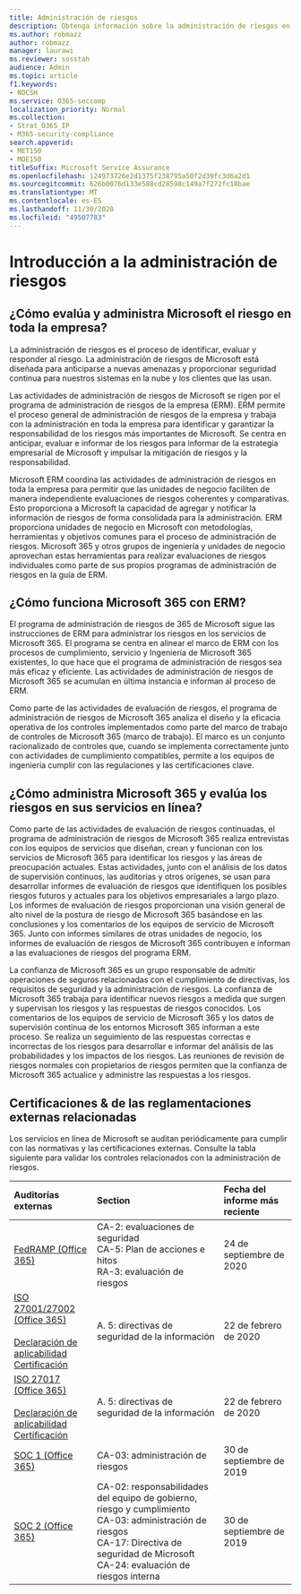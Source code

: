 ```yaml
---
title: Administración de riesgos
description: Obtenga información sobre la administración de riesgos en Microsoft 365
ms.author: robmazz
author: robmazz
manager: laurawi
ms.reviewer: sosstah
audience: Admin
ms.topic: article
f1.keywords:
- NOCSH
ms.service: O365-seccomp
localization_priority: Normal
ms.collection:
- Strat_O365_IP
- M365-security-compliance
search.appverid:
- MET150
- MOE150
titleSuffix: Microsoft Service Assurance
ms.openlocfilehash: 124973726e2d1375f238795a50f2d39fc3d6a2d1
ms.sourcegitcommit: 626b0076d133e588cd28598c149a7f272fc18bae
ms.translationtype: MT
ms.contentlocale: es-ES
ms.lasthandoff: 11/30/2020
ms.locfileid: "49507783"
---
```

# <a name="risk-management-overview"></a>Introducción a la administración de riesgos

## <a name="how-does-microsoft-assess-and-manage-risk-across-the-enterprise"></a>¿Cómo evalúa y administra Microsoft el riesgo en toda la empresa?

La administración de riesgos es el proceso de identificar, evaluar y responder al riesgo. La administración de riesgos de Microsoft está diseñada para anticiparse a nuevas amenazas y proporcionar seguridad continua para nuestros sistemas en la nube y los clientes que las usan.

Las actividades de administración de riesgos de Microsoft se rigen por el programa de administración de riesgos de la empresa (ERM). ERM permite el proceso general de administración de riesgos de la empresa y trabaja con la administración en toda la empresa para identificar y garantizar la responsabilidad de los riesgos más importantes de Microsoft. Se centra en anticipar, evaluar e informar de los riesgos para informar de la estrategia empresarial de Microsoft y impulsar la mitigación de riesgos y la responsabilidad.

Microsoft ERM coordina las actividades de administración de riesgos en toda la empresa para permitir que las unidades de negocio faciliten de manera independiente evaluaciones de riesgos coherentes y comparativas. Esto proporciona a Microsoft la capacidad de agregar y notificar la información de riesgos de forma consolidada para la administración. ERM proporciona unidades de negocio en Microsoft con metodologías, herramientas y objetivos comunes para el proceso de administración de riesgos. Microsoft 365 y otros grupos de ingeniería y unidades de negocio aprovechan estas herramientas para realizar evaluaciones de riesgos individuales como parte de sus propios programas de administración de riesgos en la guía de ERM.

## <a name="how-does-microsoft-365-work-with-erm"></a>¿Cómo funciona Microsoft 365 con ERM?

El programa de administración de riesgos de 365 de Microsoft sigue las instrucciones de ERM para administrar los riesgos en los servicios de Microsoft 365. El programa se centra en alinear el marco de ERM con los procesos de cumplimiento, servicio y Ingeniería de Microsoft 365 existentes, lo que hace que el programa de administración de riesgos sea más eficaz y eficiente. Las actividades de administración de riesgos de Microsoft 365 se acumulan en última instancia e informan al proceso de ERM.

Como parte de las actividades de evaluación de riesgos, el programa de administración de riesgos de Microsoft 365 analiza el diseño y la eficacia operativa de los controles implementados como parte del marco de trabajo de controles de Microsoft 365 (marco de trabajo). El marco es un conjunto racionalizado de controles que, cuando se implementa correctamente junto con actividades de cumplimiento compatibles, permite a los equipos de ingeniería cumplir con las regulaciones y las certificaciones clave.

## <a name="how-does-microsoft-365-manage-and-assess-risk-in-its-online-services"></a>¿Cómo administra Microsoft 365 y evalúa los riesgos en sus servicios en línea?

Como parte de las actividades de evaluación de riesgos continuadas, el programa de administración de riesgos de Microsoft 365 realiza entrevistas con los equipos de servicios que diseñan, crean y funcionan con los servicios de Microsoft 365 para identificar los riesgos y las áreas de preocupación actuales. Estas actividades, junto con el análisis de los datos de supervisión continuos, las auditorías y otros orígenes, se usan para desarrollar informes de evaluación de riesgos que identifiquen los posibles riesgos futuros y actuales para los objetivos empresariales a largo plazo. Los informes de evaluación de riesgos proporcionan una visión general de alto nivel de la postura de riesgo de Microsoft 365 basándose en las conclusiones y los comentarios de los equipos de servicio de Microsoft 365. Junto con informes similares de otras unidades de negocio, los informes de evaluación de riesgos de Microsoft 365 contribuyen e informan a las evaluaciones de riesgos del programa ERM.

La confianza de Microsoft 365 es un grupo responsable de admitir operaciones de seguros relacionadas con el cumplimiento de directivas, los requisitos de seguridad y la administración de riesgos. La confianza de Microsoft 365 trabaja para identificar nuevos riesgos a medida que surgen y supervisan los riesgos y las respuestas de riesgos conocidos. Los comentarios de los equipos de servicio de Microsoft 365 y los datos de supervisión continua de los entornos Microsoft 365 informan a este proceso. Se realiza un seguimiento de las respuestas correctas e incorrectas de los riesgos para desarrollar e informar del análisis de las probabilidades y los impactos de los riesgos. Las reuniones de revisión de riesgos normales con propietarios de riesgos permiten que la confianza de Microsoft 365 actualice y administre las respuestas a los riesgos.

## <a name="related-external-regulations--certifications"></a>Certificaciones & de las reglamentaciones externas relacionadas

Los servicios en línea de Microsoft se auditan periódicamente para cumplir con las normativas y las certificaciones externas. Consulte la tabla siguiente para validar los controles relacionados con la administración de riesgos.

| **Auditorías externas** | **Section** | **Fecha del informe más reciente** |
|:--------------------|:------------|:-----------------------|
| [FedRAMP (Office 365)](https://compliance.microsoft.com/compliancemanager) | CA-2: evaluaciones de seguridad <br> CA-5: Plan de acciones e hitos <br> RA-3: evaluación de riesgos | 24 de septiembre de 2020 |
| [ISO 27001/27002 (Office 365)](https://servicetrust.microsoft.com/ViewPage/MSComplianceGuideV3?command=Download&downloadType=Document&downloadId=d7864d4f-e053-4cc4-a964-fa526d07c3be&tab=7027ead0-3d6b-11e9-b9e1-290b1eb4cdeb&docTab=7027ead0-3d6b-11e9-b9e1-290b1eb4cdeb_ISO_Reports) <br><br> [Declaración de aplicabilidad](https://servicetrust.microsoft.com/ViewPage/MSComplianceGuide?command=Download&downloadType=Document&downloadId=8ee1e46b-2ada-4e7b-bb7d-4c55a8cb6fcd&docTab=4ce99610-c9c0-11e7-8c2c-f908a777fa4d_ISO_Reports) <br> [Certificación](https://servicetrust.microsoft.com/ViewPage/MSComplianceGuideV3?command=Download&downloadType=Document&downloadId=1e84a14a-2468-45ac-9412-5e53250d57ec&tab=7027ead0-3d6b-11e9-b9e1-290b1eb4cdeb&docTab=7027ead0-3d6b-11e9-b9e1-290b1eb4cdeb_ISO_Reports) | A. 5: directivas de seguridad de la información | 22 de febrero de 2020 |
| [ISO 27017 (Office 365)](https://servicetrust.microsoft.com/ViewPage/MSComplianceGuideV3?command=Download&downloadType=Document&downloadId=d7864d4f-e053-4cc4-a964-fa526d07c3be&tab=7027ead0-3d6b-11e9-b9e1-290b1eb4cdeb&docTab=7027ead0-3d6b-11e9-b9e1-290b1eb4cdeb_ISO_Reports) <br><br> [Declaración de aplicabilidad](https://servicetrust.microsoft.com/ViewPage/MSComplianceGuide?command=Download&downloadType=Document&downloadId=8ee1e46b-2ada-4e7b-bb7d-4c55a8cb6fcd&docTab=4ce99610-c9c0-11e7-8c2c-f908a777fa4d_ISO_Reports) <br> [Certificación](https://servicetrust.microsoft.com/ViewPage/MSComplianceGuideV3?command=Download&downloadType=Document&downloadId=70de0999-5451-43a3-9ef4-761e8fbfb1a3&tab=7027ead0-3d6b-11e9-b9e1-290b1eb4cdeb&docTab=7027ead0-3d6b-11e9-b9e1-290b1eb4cdeb_ISO_Reports) | A. 5: directivas de seguridad de la información | 22 de febrero de 2020 |
| [SOC 1 (Office 365)](https://servicetrust.microsoft.com/ViewPage/MSComplianceGuideV3?command=Download&downloadType=Document&downloadId=b07c0f7b-6bd5-4544-8255-7a5f14bf914a&tab=7027ead0-3d6b-11e9-b9e1-290b1eb4cdeb&docTab=7027ead0-3d6b-11e9-b9e1-290b1eb4cdeb_SOC_/_SSAE_16_Reports) | CA-03: administración de riesgos | 30 de septiembre de 2019 |
| [SOC 2 (Office 365)](https://servicetrust.microsoft.com/ViewPage/MSComplianceGuideV3?command=Download&downloadType=Document&downloadId=fa062990-e758-4ddc-ace3-7fb21a301d09&tab=7027ead0-3d6b-11e9-b9e1-290b1eb4cdeb&docTab=7027ead0-3d6b-11e9-b9e1-290b1eb4cdeb_SOC_/_SSAE_16_Rep-11e9-b9e1-290b1eb4cdeb_SOC_/_SSAE_16_Reports) | CA-02: responsabilidades del equipo de gobierno, riesgo y cumplimiento <br> CA-03: administración de riesgos <br> CA-17: Directiva de seguridad de Microsoft <br> CA-24: evaluación de riesgos interna | 30 de septiembre de 2019 |
